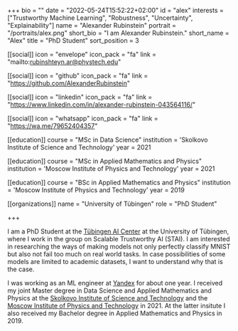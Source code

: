 +++
bio = ""
date = "2022-05-24T15:52:22+02:00"
id = "alex"
interests = ["Trustworthy Machine Learning", "Robustness", "Uncertainty", "Explainability"]
name = "Alexander Rubinstein"
portrait = "/portraits/alex.png"
short_bio = "I am Alexander Rubinstein."
short_name = "Alex"
title = "PhD Student"
sort_position = 3

[[social]]
    icon = "envelope"
    icon_pack = "fa"
    link = "mailto:rubinshteyn.ar@phystech.edu"

[[social]]
    icon = "github"
    icon_pack = "fa"
    link = "https://github.com/AlexanderRubinstein"

[[social]]
    icon = "linkedin"
    icon_pack = "fa"
    link = "https://www.linkedin.com/in/alexander-rubinstein-043564116/"

[[social]]
    icon = "whatsapp"
    icon_pack = "fa"
    link = "https://wa.me/79652404357"

[[education]]
    course = "MSc in Data Science"
    institution = 'Skolkovo Institute of Science and Technology'
    year = 2021

[[education]]
    course = "MSc in Applied Mathematics and Physics"
    institution = 'Moscow Institute of Physics and Technology'
    year = 2021

[[education]]
    course = "BSc in Applied Mathematics and Physics"
    institution = 'Moscow Institute of Physics and Technology'
    year = 2019

[[organizations]]
    name = "University of Tübingen"
    role = "PhD Student"

+++

I am a PhD Student at the [Tübingen AI Center](https://tuebingen.ai/) at the University of Tübingen, where I work in the group on Scalable Trustworthy AI (STAI). I am interested in researching the ways of making models not only perfectly classify MNIST but also not fail too much on real world tasks. In case possibilities of some models are limited to academic datasets, I want to understand why that is the case.

I was working as an ML engineer at [Yandex](https://yandex.com/company) for about one year. I received my joint Master degree in Data Science and Applied Mathematics and Physics at the [Skolkovo Institute of Science and Technology](https://www.skoltech.ru/en/) and the [Moscow Institute of Physics and Technology](https://mipt.ru/english/) in 2021. At the latter insitute I also received my Bachelor degree in Applied Mathematics and Physics in 2019.
